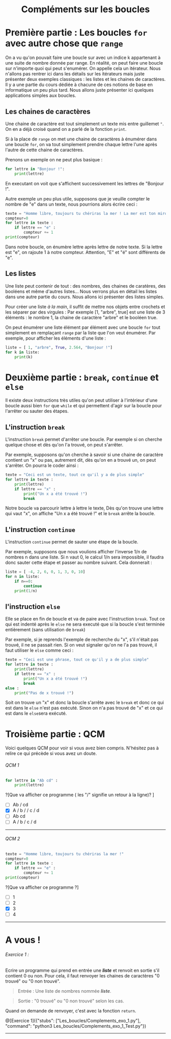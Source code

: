 <h1> <center>Compléments sur les boucles</center></h1>


# Première partie : Les boucles `for` avec autre chose que `range`

On a vu qu'on pouvait faire une boucle sur avec un indice k appartenant à une suite de nombre donnée par range. En réalité, on peut faire une boucle sur n'importe quoi qui peut s'enumérer. On appelle cela un itérateur. Nous n'allons pas rentrer ici dans les détails sur les itérateurs mais juste présenter deux exemples classiques : les listes et les chaines de caractères. Il y a une partie du cours dédiée à chacune de ces notions de base en informatique un peu plus tard. Nous allons juste présenter ici quelques applications simples aux boucles.

## Les chaines de caractères

Une chaine de caractère est tout simplement un texte mis entre guillemet `"`. On en a déjà croisé quand on a parlé de la fonction `print`.

Si à la place de `range` on met une chaine de caractères à énumérer dans une boucle `for`, on va tout simplement prendre chaque lettre l'une après l'autre de cette chaine de caractères.

Prenons un exemple on ne peut plus basique :
```python runnable
for lettre in "Bonjour !":
    print(lettre)
```
En executant on voit que s'affichent successivement les lettres de "Bonjour !".

Autre exemple un peu plus utile, supposons que je veuille compter le nombre de "e" dans un texte, nous pourrions alors écrire ceci :
```python runnable
texte = "Homme libre, toujours tu chériras la mer ! La mer est ton miroir ; tu contemples ton âme Dans le déroulement infini de sa lame, Et ton esprit n'est pas un gouffre moins amer."
compteur=0
for lettre in texte :
    if lettre == "e" :
        compteur += 1
print(compteur)
```
Dans notre boucle, on énumère lettre après lettre de notre texte. Si la lettre est "e", on rajoute 1 à notre compteur. Attention, "E" et "é" sont différents de "e".

## Les listes

Une liste peut contenir de tout : des nombres, des chaines de caratères, des booléens et même d'autres listes... Nous verrons plus en détail les listes dans une autre partie du cours. Nous allons ici présenter des listes simples.

Pour créer une liste *à la main*, il suffit de mettre nos objets entre crochets et les séparer par des virgules : Par exemple [1, "arbre", true] est une liste de 3 éléments : le nombre 1, la chaine de caractère "arbre" et le booléen true. 

On peut énumérer une liste élément par élément avec une boucle `for` tout simplement en remplaçant `range` par la liste que l'on veut énumérer. Par exemple, pour afficher les éléments d'une liste :
```python runnable
liste = [ 1, "arbre", True, 2.564, "Bonjour !"]
for k in liste: 
    print(k)
```

# Deuxième partie : `break`, `continue` et `else`

Il existe deux instructions très utiles qu'on peut utiliser à l'intérieur d'une boucle aussi bien `for` que `while` et qui permettent d'agir sur la boucle pour l'arrêter ou sauter des étapes.

## L'instruction `break`

L'instruction `break` permet d'arrêter une boucle. Par exemple si on cherche quelque chose et dès qu'on l'a trouvé, on peut s'arrêter.

Par exemple, supposons qu'on cherche à savoir si une chaine de caractère contient un "x" ou pas, autrement dit, dès qu'on en a trouvé un, on peut s'arrêter. On pourra le coder ainsi :
```python runnable
texte = "Ceci est un texte, tout ce qu'il y a de plus simple"
for lettre in texte : 
    print(lettre)
    if lettre == "x" :
        print("Un x a été trouvé !")
        break
```
Notre boucle va parcourir lettre à lettre le texte, Dès qu'on trouve une lettre qui vaut "x", on affiche "Un x a été trouvé !" et le `break` arrête la boucle.

## L'instruction `continue`

L'instruction `continue` permet de sauter une étape de la boucle.

Par exemple, supposons que nous voulions afficher l'inverse 1/n de nombres n dans une liste. Si n vaut 0, le calcul 1/n sera impossible, il faudra donc sauter cette étape et passer au nombre suivant. Cela donnerait : 
```python runnable
liste = [ -4, 2, 6, 0, 1, 3, 0, 10]
for n in liste:
    if n==0:
        continue
    print(1/n)
```

## l'instruction `else`

Elle se place en fin de boucle et va de paire avec l'instruction `break`. Tout ce qui est indenté après le `else` ne sera executé que si la boucle s'est terminée entièrement (sans utilisation de `break`)

Par exemple, si je reprends l'exemple de recherche du "x", s'il n'était pas trouvé, il ne se passait rien. Si on veut signaler qu'on ne l'a pas trouvé, il faut utiliser le `else` comme ceci :
```python runnable
texte = "Ceci est une phrase, tout ce qu'il y a de plus simple"
for lettre in texte : 
    print(lettre)
    if lettre == "x" :
        print("Un x a été trouvé !")
        break
else :
    print("Pas de x trouvé !")
```
Soit on trouve un "x" et donc la boucle s'arrête avec le `break` et donc ce qui est dans le `else` n'est pas exécuté. Sinon on n'a pas trouvé de "x" et ce qui est dans le `else`sera exécuté.

# Troisième partie : QCM

Voici quelques QCM pour voir si vous avez bien compris. N'hésitez pas à relire ce qui précède si vous avez un doute.

###### QCM 1
```python
for lettre in "Ab cd" :
    print(lettre)
```  
?[Que va afficher ce programme ( les "/" signifie un retour à la ligne)? ]
-[ ] Ab / cd
-[x] A / b /  / c / d
-[ ] Ab cd
-[ ] A / b / c / d

---

###### QCM 2
```python
texte = "Homme libre, toujours tu chériras la mer !"
compteur=0
for lettre in texte :
    if lettre == "e" :
        compteur += 1
print(compteur)
``` 
?[Que va afficher ce programme ?]
-[ ] 1
-[ ] 2
-[x] 3
-[ ] 4

---

# A vous !


###### Exercice 1 : 

Ecrire un programme qui prend en entrée une ***liste*** et renvoit en sortie s'il contient 0 ou non. Pour cela, il faut renvoyer les chaines de caractères "0 trouvé" ou "0 non trouvé".

> Entrée : Une liste de nombres nommée ***liste***.

> Sortie : "0 trouvé" ou "0 non trouvé" selon les cas.

Quand on demande de renvoyer, c'est avec la fonction `return`.

@[Exercice 1]({"stubs": ["Les_boucles/Complements_exo_1.py"], "command": "python3 Les_boucles/Complements_exo_1_Test.py"})

---

